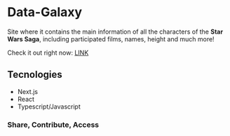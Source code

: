 # Data-Galaxy

Site where it contains the main information of all the characters of the **Star Wars Saga**, including participated films, names, height and much more!

Check it out right now: [LINK](https://data-galaxy.vercel.app/)

## Tecnologies

- Next.js
- React
- Typescript/Javascript

### Share, Contribute, Access
